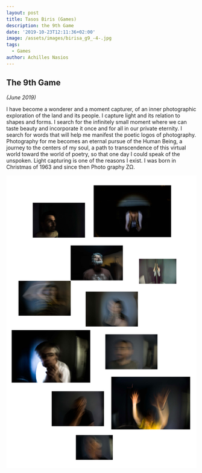 ```yaml
---
layout: post
title: Tasos Biris (Games)
description: the 9th Game
date: '2019-10-23T12:11:36+02:00'
image: /assets/images/birisa_g9_-4-.jpg
tags:
  - Games
author: Achilles Nasios
---
```

## The 9th Game

_(June 2019)_

I have become a wonderer and a moment capturer, of an inner photographic exploration of the land and its people. I capture light and its relation to shapes and forms. I search for the infinitely small moment where we can taste beauty and incorporate it once and for all in our private eternity. I search for words that will help me manifest the poetic logos of photography. Photography for me becomes an eternal pursue of the Human Being, a journey to the centers of my soul, a path to transcendence of this virtual world toward the world of poetry, so that one day I could speak of the unspoken. Light capturing is one of the reasons I exist. I was born in Christmas of 1963 and since then Photo graphy ZΩ.

![null](/assets/images/birist_g9_pres.jpg#full)

